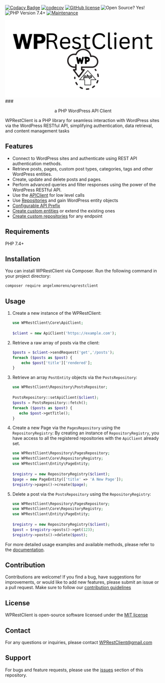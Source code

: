 [![Codacy Badge](https://app.codacy.com/project/badge/Grade/7758d9f654bf4d07b130c93931205d09)](https://app.codacy.com/gh/angelxmoreno/WPRestClient/dashboard?utm_source=gh&utm_medium=referral&utm_content=&utm_campaign=Badge_grade)
[![codecov](https://codecov.io/gh/angelxmoreno/WPRestClient/branch/main/graph/badge.svg?token=305MXLJG9J)](https://codecov.io/gh/angelxmoreno/WPRestClient)
[![GitHub license](https://badgen.net/github/license/angelxmoreno/WPRestClient)](https://github.com/angelxmoreno/WPRestClient/blob/master/LICENSE)
![Open Source? Yes!](https://badgen.net/badge/Open%20Source%20%3F/Yes%21/blue?icon=github)
![PHP Version 7.4+](https://img.shields.io/badge/php-7.4%2B-blue)
[![Maintenance](https://img.shields.io/badge/Maintained%3F-yes-green.svg)](https://GitHub.com/angelxmoreno/WPRestClient/graphs/commit-activity)

![WPRestClient Logo](docs/assets/WPRestClient.github.png)
###<p style="text-align: center;">a PHP WordPress API Client</p>

WPRestClient is a PHP library for seamless interaction with WordPress sites via the WordPress RESTful API, simplifying
authentication, data retrieval, and content management tasks

## Features

- Connect to WordPress sites and authenticate using REST API authentication methods.
- Retrieve posts, pages, custom post types, categories, tags and other WordPress entities.
- Create, update and delete posts and pages.
- Perform advanced queries and filter responses using the power of the WordPress RESTful API.
- Use the [APIClient](https://wprestclient.readthedocs.io/en/latest/usage/client) for low level calls
- Use [Repositories](https://wprestclient.readthedocs.io/en/latest/usage/repositories) and gain WordPress entity objects
- [Configurable API Prefix](https://wprestclient.readthedocs.io/en/latest/extending/api-prefix)
- [Create custom entities](https://wprestclient.readthedocs.io/en/latest/extending/entity) or extend the existing ones
- [Create custom repositories](https://wprestclient.readthedocs.io/en/latest/extending/repository) for any endpoint

## Requirements

PHP 7.4+

## Installation

You can install WPRestClient via Composer. Run the following command in your project directory:

```bash
composer require angelxmoreno/wprestclient
```

## Usage

1. Create a new instance of the WPRestClient:

    ```php
    use WPRestClient\Core\ApiClient;
    
    $client = new ApiClient('https://example.com');
    ```

2. Retrieve a raw array of posts via the client:

    ```php
    $posts = $client->sendRequest('get','/posts');
    foreach ($posts as $post) {
        echo $post['title']['rendered'];
    }
    ```

3. Retrieve an array `PostEntity` objects via the `PostsRepository`:

    ```php
   use WPRestClient\Repository\PostsRepositor;
   
   PostsRepository::setApiClient($client);
   $posts = PostsRepository::fetch();
   foreach ($posts as $post) {
       echo $post->getTitle();
   }
    ```

4. Create a new Page via the `PagesRepository` using the `RepositoryRegistry`:
   By creating an instance of `RepositoryRegistry`, you have access to all the registered repositories with
   the `ApiClient` already set.

    ```php
   use WPRestClient\Repository\PagesRepository;
   use WPRestClient\Core\RepositoryRegistry;
   use WPRestClient\Entity\PageEntity;
   
   $registry = new RepositoryRegistry($client);
   $page = new PageEntity(['title' => 'A New Page']);
   $registry->pages()->create($page);
    ```   

5. Delete a post via the `PostsRepository` using the `RepositoryRegistry`:

    ```php
   use WPRestClient\Repository\PagesRepository;
   use WPRestClient\Core\RepositoryRegistry;
   use WPRestClient\Entity\PageEntity;
   
   $registry = new RepositoryRegistry($client);
   $post = $registry->posts()->get(123);
   $registry->posts()->delete($post);
    ```

For more detailed usage examples and available methods, please refer to
the [documentation](https://wprestclient.readthedocs.io/en/latest/).

## Contribution

Contributions are welcome! If you find a bug, have suggestions for improvements, or would like to add new features,
please submit an issue or a pull request. Make sure to follow
our [contribution guidelines](https://wprestclient.readthedocs.io/en/latest/contributing/)

## License

WPRestClient is open-source software licensed under the [MIT license](LICENSE)

## Contact

For any questions or inquiries, please contact [WPRestClient@gmail.com](mailto:WPRestClient@gmail.com)

## Support

For bugs and feature requests, please use the [issues](https://github.com/angelxmoreno/WPRestClient/issues) section of
this repository.

